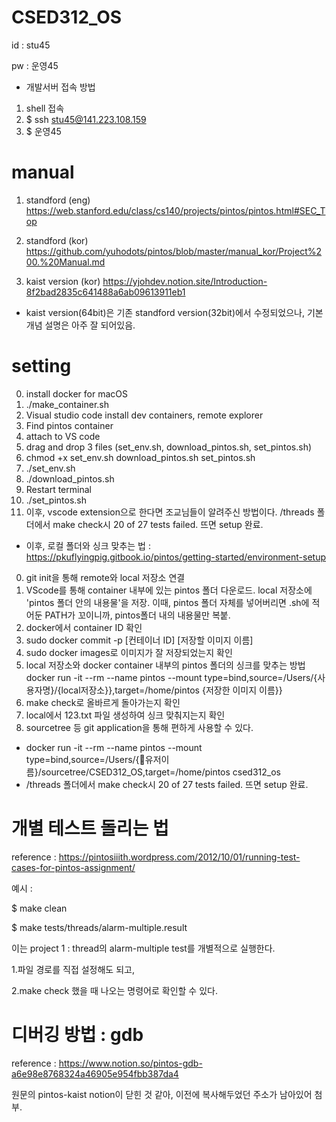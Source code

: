 # CSED312_OS

id : stu45

pw : 운영45

+ 개발서버 접속 방법
1. shell 접속
2. $ ssh stu45@141.223.108.159
3. $ 운영45

# manual
1. standford (eng)
https://web.stanford.edu/class/cs140/projects/pintos/pintos.html#SEC_Top

2. standford (kor)
https://github.com/yuhodots/pintos/blob/master/manual_kor/Project%200.%20Manual.md

3. kaist version (kor)
https://yjohdev.notion.site/Introduction-8f2bad2835c641488a6ab09613911eb1

+ kaist version(64bit)은 기존 standford version(32bit)에서 수정되었으나, 기본 개념 설명은 아주 잘 되어있음.

# setting
0. install docker for macOS
1. ./make_container.sh
2. Visual studio code
install dev containers, remote explorer
3. Find pintos container
4. attach to VS code
5. drag and drop 3 files (set_env.sh, download_pintos.sh, set_pintos.sh)
6. chmod +x set_env.sh download_pintos.sh set_pintos.sh
7. ./set_env.sh
8. ./download_pintos.sh
9. Restart terminal
10. ./set_pintos.sh
11. 이후, vscode extension으로 한다면 조교님들이 알려주신 방법이다. /threads 폴더에서 make check시 20 of 27 tests failed. 뜨면 setup 완료.

+ 이후, 로컬 폴더와 싱크 맞추는 법 : https://pkuflyingpig.gitbook.io/pintos/getting-started/environment-setup
0. git init을 통해 remote와 local 저장소 연결
1. VScode를 통해 container 내부에 있는 pintos 폴더 다운로드.
local 저장소에 'pintos 폴더 안의 내용물'을 저장.
이때, pintos 폴더 자체를 넣어버리면 .sh에 적어둔 PATH가 꼬이니까, pintos폴더 내의 내용물만 복붙.
2. docker에서 container ID 확인
3. sudo docker commit -p [컨테이너 ID] [저장할 이미지 이름]
4. sudo docker images로 이미지가 잘 저장되었는지 확인
5. local 저장소와 docker container 내부의 pintos 폴더의 싱크를 맞추는 방법
docker run -it --rm --name pintos --mount type=bind,source=/Users/{사용자명}/{local저장소}},target=/home/pintos {저장한 이미지 이름}}
6. make check로 올바르게 돌아가는지 확인
7. local에서 123.txt 파일 생성하여 싱크 맞춰지는지 확인
8. sourcetree 등 git application을 통해 편하게 사용할 수 있다.

+ docker run -it --rm --name pintos --mount type=bind,source=/Users/{유저이름}/sourcetree/CSED312_OS,target=/home/pintos csed312_os
+ /threads 폴더에서 make check시 20 of 27 tests failed. 뜨면 setup 완료.

# 개별 테스트 돌리는 법
reference : https://pintosiiith.wordpress.com/2012/10/01/running-test-cases-for-pintos-assignment/

예시 : 

$ make clean

$ make tests/threads/alarm-multiple.result

이는 project 1 : thread의 alarm-multiple test를 개별적으로 실행한다.

1.파일 경로를 직접 설정해도 되고, 

2.make check 했을 때 나오는 명령어로 확인할 수 있다.

# 디버깅 방법 : gdb
reference : https://www.notion.so/pintos-gdb-a6e98e8768324a46905e954fbb387da4

원문의 pintos-kaist notion이 닫힌 것 같아, 이전에 복사해두었던 주소가 남아있어 첨부.
